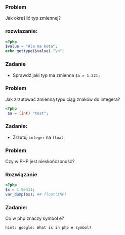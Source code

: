 ### Problem 

Jak określić typ zmiennej? 

### rozwiazanie:
```php
<?php
$value = "Ala ma kota";
echo gettype($value)."\n";
```

### Zadanie
* Sprawdź jaki typ ma zmienna ```$a = 1.321;```


### Problem

Jak zrzutować zmienną typu ciąg znaków do integera?

```php
<?php
 $a = (int) "test";
```

### Zadanie:
* Zrzutuj ```integer``` na ```float```


### Problem

Czy w PHP jest nieskończoność?


### Rozwiązanie
```php
<?php
$x = 1.9e411;
var_dump($x); ## float(INF)
```

### Zadanie:
Co w php znaczy symbol e? 
```
hint: google: What is in php e symbol?
```


